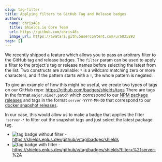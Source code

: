 ```yaml
---
slug: tag-filter
title: Applying filters to GitHub Tag and Release badges
authors:
  name: chris48s
  title: Shields.io Core Team
  url: https://github.com/chris48s
  image_url: https://avatars.githubusercontent.com/u/6025893
tags: []
---
```


We recently shipped a feature which allows you to pass an arbitrary filter to the GitHub tag and release badges. The `filter` param can be used to apply a filter to the project's tag or release names before selecting the latest from the list. Two constructs are available: `*` is a wildcard matching zero or more characters, and if the pattern starts with a `!`, the whole pattern is negated.

To give an example of how this might be useful, we create two types of tags on our GitHub repo: https://github.com/badges/shields/tags There are tags in the format `major.minor.patch` which correspond to our [NPM package releases](https://www.npmjs.com/package/badge-maker?activeTab=versions) and tags in the format `server-YYYY-MM-DD` that correspond to our [docker snapshot releases](https://registry.hub.docker.com/r/shieldsio/shields/tags?page=1&ordering=last_updated).

In our case, this would allow us to make a badge that applies the filter `!server-*` to filter out the snapshot tags and just select the latest package tag.

- ![tag badge without filter](https://shields.eplus.dev/github/v/tag/badges/shields) - https://shields.eplus.dev/github/v/tag/badges/shields
- ![tag badge with filter](https://shields.eplus.dev/github/v/tag/badges/shields?filter=%21server-%2A) - https://shields.eplus.dev/github/v/tag/badges/shields?filter=%21server-%2A
